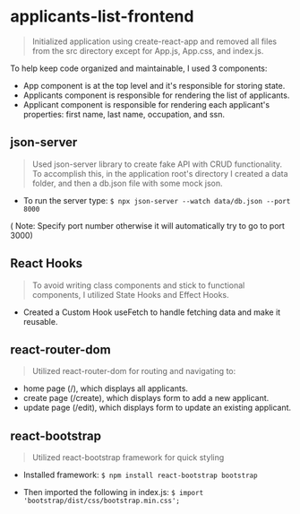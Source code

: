 # applicants-list-frontend
> Initialized application using create-react-app and removed all files from the src directory except for App.js, App.css, and index.js.

To help keep code organized and maintainable, I used 3 components:

- App component is at the top level and it's responsible for storing state.
- Applicants component is responsible for rendering the list of applicants.
- Applicant component is responsible for rendering each applicant's properties: first name, last name, occupation, and ssn.

## json-server
> Used json-server library to create fake API with CRUD functionality. To accomplish this, in the application root's directory I created a data folder, and then a db.json file with some mock json.

- To run the server type: `$ npx json-server --watch data/db.json --port 8000`

( Note: Specify port number otherwise it will automatically try to go to port 3000)

## React Hooks
> To avoid writing class components and stick to functional components, I utilized State Hooks and Effect Hooks.

- Created a Custom Hook useFetch to handle fetching data and make it reusable.

## react-router-dom
> Utilized react-router-dom for routing and navigating to:

- home page (/), which displays all applicants.
- create page (/create), which displays form to add a new applicant.
- update page (/edit), which displays form to update an existing applicant.

## react-bootstrap
> Utilized react-bootstrap framework for quick styling

- Installed framework: `$ npm install react-bootstrap bootstrap`

- Then imported the following in index.js: `$ import 'bootstrap/dist/css/bootstrap.min.css';`


